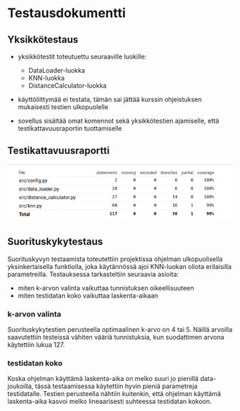 # Testausdokumentti
## Yksikkötestaus

- yksikkötestit toteutuettu seuraaville luokille:
  - DataLoader-luokka
  - KNN-luokka
  - DistanceCalculator-luokka
- käyttöliittymää ei testata, tämän sai jättää kurssin ohjeistuksen mukaisesti testien ulkopuolelle

- sovellus sisältää omat komennot sekä yksikkötestien ajamiselle, että testikattavuusraportin tuottamiselle

## Testikattavuusraportti

![coverage](kuvat/coverage_report.png)

## Suorituskykytestaus

Suorituskyvyn testaamista toteutettiin projektissa ohjelman ulkopuolisella yksinkertaisella funktiolla, joka käytännössä ajoi KNN-luokan oliota erilaisilla parametreilla. Testauksessa tarkasteltiin seuraavia asioita:

-	miten k-arvon valinta vaikuttaa tunnistuksen oikeellisuuteen
-	miten testidatan koko vaikuttaa laskenta-aikaan
  
### k-arvon valinta

Suorituskykytestien perusteella optimaalinen k-arvo on 4 tai 5. Näillä arvoilla saavutettiin testeissä vähiten vääriä tunnistuksia, kun suodattimen arvona käytettiin lukua 127.

### testidatan koko

Koska ohjelman käyttämä laskenta-aika on melko suuri jo pienillä data-joukoilla, tässä testaamisessa käytettiin hyvin pieniä parametreja testidatalle. Testien perusteella nähtiin kuitenkin, että ohjelman käyttämä laskenta-aika kasvoi melko lineaarisesti suhteessa testidatan kokoon. 
